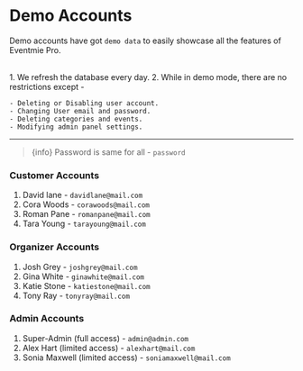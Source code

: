 # Demo Accounts

Demo accounts have got `demo data` to easily showcase all the features of Eventmie Pro.

<br>
1. We refresh the database every day.
2. While in demo mode, there are no restrictions except -

    - Deleting or Disabling user account.
    - Changing User email and password.
    - Deleting categories and events.
    - Modifying admin panel settings.


---

> {info} Password is same for all - `password`

### Customer Accounts

1. David lane         - `davidlane@mail.com`
2. Cora Woods         - `corawoods@mail.com`
3. Roman Pane         - `romanpane@mail.com`
4. Tara Young         - `tarayoung@mail.com`

### Organizer Accounts

1. Josh Grey          - `joshgrey@mail.com`
2. Gina White         - `ginawhite@mail.com`
3. Katie Stone        - `katiestone@mail.com`
4. Tony Ray           - `tonyray@mail.com`


### Admin Accounts

1. Super-Admin (full access)        - `admin@admin.com`
2. Alex Hart (limited access)       - `alexhart@mail.com`
3. Sonia Maxwell (limited access)   - `soniamaxwell@mail.com`